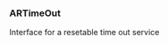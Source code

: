 ### ARTimeOut

Interface for a resetable time out service











































